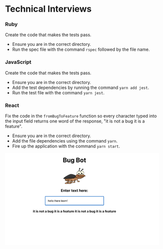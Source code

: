 # Technical Interviews

### Ruby

Create the code that makes the tests pass.

- Ensure you are in the correct directory.
- Run the spec file with the command `rspec` followed by the file name.

### JavaScript

Create the code that makes the tests pass.

- Ensure you are in the correct directory.
- Add the test dependencies by running the command `yarn add jest`.
- Run the test file with the command `yarn jest`.

### React

Fix the code in the `fromBugToFeature` function so every character typed into the input field returns one word of the response, "it is not a bug it is a feature".

- Ensure you are in the correct directory.
- Add the file dependencies using the command `yarn`.
- Fire up the application with the command `yarn start`.

![Bugbot functionality](./bugbot/src/assets/bugbot.png)
